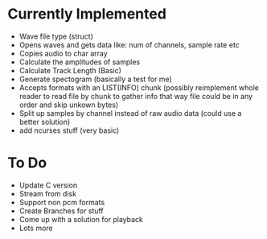 <h1>Currently Implemented</h1>

* Wave file type (struct)
* Opens waves and gets data like: num of channels, sample rate etc
* Copies audio to char array
* Calculate the amplitudes of samples
* Calculate Track Length (Basic)
* Generate spectogram (basically a test for me)
* Accepts formats with an LIST(INFO) chunk (possibly reimplement whole reader to read file by chunk to gather info that way file could be in any order and skip unkown bytes)
* Split up samples by channel instead of raw audio data (could use a better solution)
* add ncurses stuff (very basic)

<h1>To Do</h1>

* Update C version
* Stream from disk
* Support non pcm formats
* Create Branches for stuff
* Come up with a solution for playback
* Lots more
